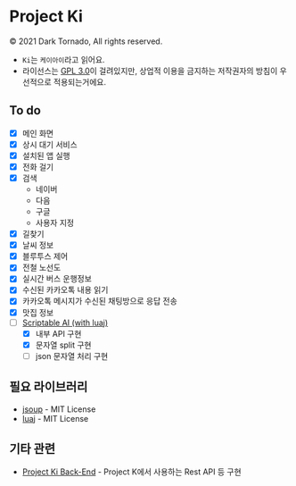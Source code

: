 # Project Ki

© 2021 Dark Tornado, All rights reserved.

* `Ki`는 `케이아이`라고 읽어요.
* 라이선스는 [GPL 3.0](LICENSE)이 걸려있지만, 상업적 이용을 금지하는 저작권자의 방침이 우선적으로 적용되는거에요.

## To do

* [x] 메인 화면
* [x] 상시 대기 서비스
* [x] 설치된 앱 실행
* [x] 전화 걸기
* [x] 검색
  * 네이버
  * 다음
  * 구글
  * 사용자 지정
* [x] 길찾기
* [x] 날씨 정보
* [x] 블루투스 제어
* [x] 전철 노선도
* [x] 실시간 버스 운행정보
* [x] 수신된 카카오톡 내용 읽기
* [x] 카카오톡 메시지가 수신된 채팅방으로 응답 전송
* [x] 맛집 정보
* [ ] [Scriptable AI (with luaj)](ScriptableAI.md)
  * [x] 내부 API 구현
  * [x] 문자열 split 구현
  * [ ] json 문자열 처리 구현

## 필요 라이브러리
* [jsoup](https://jsoup.org/) - MIT License
* [luaj](http://www.luaj.org/luaj/3.0/README.html) - MIT License

## 기타 관련
* [Project Ki Back-End](https://github.com/DarkTornado/ProjectK-BackEnd) - Project K에서 사용하는 Rest API 등 구현

